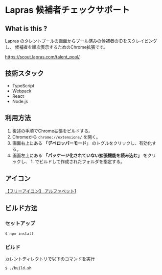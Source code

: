 # Lapras 候補者チェックサポート

## What is this ?

Lapras のタレントプールの画面からプール済みの候補者のIDをスクレイピングし、
候補者を順次表示するためのChrome拡張です。

https://scout.lapras.com/talent_pool/

## 技術スタック

* TypeScript
* Webpack
* React
* Node.js

## 利用方法
1. 後述の手順でChrome拡張をビルドする。
2. Chromeから `chrome://extensions/` を開く。
3. 画面右上にある **「デベロッパーモード」** のトグルをクリックし、有効化する。
4. 画面左上にある **「パッケージ化されていない拡張機能を読み込む」** をクリックし、 1. でビルドして作成されたフォルダを指定する。

## アイコン

[【フリーアイコン】 アルファベット1](https://sozai.cman.jp/icon/string/alphabet1/)


## ビルド方法

### セットアップ

```bash
$ npm install
```

### ビルド
カレントディレクトリで以下のコマンドを実行
```bash
$ ./build.sh
```
